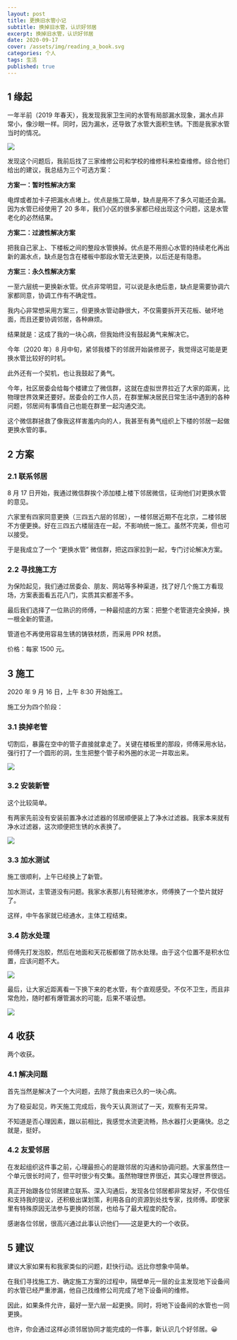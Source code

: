 ```yaml
---
layout: post
title: 更换旧水管小记
subtitle: 换掉旧水管，认识好邻居
excerpt: 换掉旧水管，认识好邻居
date: 2020-09-17
cover: /assets/img/reading_a_book.svg
categories: 个人
tags: 生活
published: true
---
```


## 1 缘起

一年半前（2019 年春天），我发现我家卫生间的水管有局部漏水现象，漏水点非常小，像沙眼一样。同时，因为漏水，还导致了水管大面积生锈。下图是我家水管当时的情况。

![](/assets/post_img/pipe1.jpg)

发现这个问题后，我前后找了三家维修公司和学校的维修科来检查维修。综合他们给出的建议，我总结为三个可选方案：

**方案一：暂时性解决方案**

电焊或者加卡子把漏水点堵上。优点是施工简单，缺点是用不了多久可能还会漏。因为水管已经使用了 20 多年，我们小区的很多家都已经出现这个问题，这是水管老化的必然结果。

**方案二：过渡性解决方案**

把我自己家上、下楼板之间的整段水管换掉。优点是不用担心水管的持续老化再出新的漏水点，缺点是包含在楼板中那段水管无法更换，以后还是有隐患。

**方案三：永久性解决方案**

一至六层统一更换新水管。优点非常明显，可以说是永绝后患，缺点是需要协调六家都同意，协调工作有不确定性。

我内心非常想采用方案三，但更换水管动静很大，不仅需要拆开天花板、破坏地面，而且还要协调邻居，各种麻烦。

结果就是：这成了我的一块心病，但我始终没有鼓起勇气来解决它。

今年（2020 年）8 月中旬，紧邻我楼下的邻居开始装修房子，我觉得这可能是更换水管比较好的时机。

此外还有一个契机，也让我鼓起了勇气。

今年，社区居委会给每个楼建立了微信群，这就在虚拟世界拉近了大家的距离，比物理世界效果还要好。居委会的工作人员，在群里解决居民日常生活中遇到的各种问题，邻居间有事情自己也能在群里一起沟通交流。

这个微信群拯救了像我这样害羞内向的人，我甚至有勇气组织上下楼的邻居一起做更换水管的事。

## 2 方案

### 2.1 联系邻居

8 月 17 日开始，我通过微信群挨个添加楼上楼下邻居微信，征询他们对更换水管的意见。

六家里有四家同意更换（三四五六层的邻居），一楼邻居近期不在北京，二楼邻居不方便更换。好在三四五六楼层连在一起，不影响统一施工。虽然不完美，但也可以接受。

于是我成立了一个 “更换水管” 微信群，把这四家拉到一起，专门讨论解决方案。

### 2.2 寻找施工方

为保险起见，我们通过居委会、朋友、网站等多种渠道，找了好几个施工方看现场，方案表面看五花八门，实质其实都差不多。

最后我们选择了一位熟识的师傅，一种最彻底的方案：把整个老管道完全换掉，换一根全新的管道。

管道也不再使用容易生锈的铸铁材质，而采用 PPR 材质。

价格：每家 1500 元。

## 3 施工

2020 年 9 月 16 日，上午 8:30 开始施工。

施工分为四个阶段：

### 3.1 换掉老管

切割后，暴露在空中的管子直接就拿走了。关键在楼板里的那段，师傅采用水钻，强行打了一个圆形的洞，生生把整个管子和外圈的水泥一并取出来。

![](/assets/post_img/pipe2.jpg)

### 3.2 安装新管

这个比较简单。

有两家先前没有安装前置净水过滤器的邻居顺便装上了净水过滤器。我家本来就有净水过滤器，这次顺便把生锈的水表换了。

![](/assets/post_img/pipe3.jpg)

### 3.3 加水测试

施工很顺利，上午已经换上了新管。

加水测试，主管道没有问题。我家水表那儿有轻微渗水，师傅换了一个垫片就好了。

这样，中午各家就已经通水，主体工程结束。

### 3.4 防水处理

师傅先打发泡胶，然后在地面和天花板都做了防水处理。由于这个位置不是积水位置，应该问题不大。

![](/assets/post_img/pipe4.jpg)

最后，让大家近距离看一下换下来的老水管，有个直观感受。不仅不卫生，而且非常危险，随时都有爆管漏水的可能，后果不堪设想。

![](/assets/post_img/pipe5.jpg)

## 4 收获

两个收获。

### 4.1 解决问题

首先当然是解决了一个大问题，去除了我由来已久的一块心病。

为了稳妥起见，昨天施工完成后，我今天认真测试了一天，观察有无异常。

不知道是否心理因素，跟以前相比，我感觉水流更流畅，热水器打火更痛快。总之就是，挺好。

### 4.2 友爱邻居

在发起组织这件事之前，心理最担心的是跟邻居的沟通和协调问题。大家虽然住一个单元很长时间了，但平时很少有交集。虽然物理世界很近，其实心理世界很远。

真正开始跟各位邻居建立联系、深入沟通后，发现各位邻居都非常友好，不仅信任和支持我的提议，还积极出谋划策，利用各自的资源到处找专家，找师傅。即使家里有特殊原因无法参与更换的邻居，也给与了最大程度的配合。

感谢各位邻居，很高兴通过此事认识他们——这是更大的一个收获。

## 5 建议

建议大家如果有和我家类似的问题，赶快行动。远比你想象中简单。

在我们寻找施工方、确定施工方案的过程中，隔壁单元一层的业主发现地下设备间的水管已经严重渗漏，他自己找维修公司完成了地下设备间的维修。

因此，如果条件允许，最好一至六层一起更换。同时，将地下设备间的水管也一同更换。

也许，你会通过这样必须邻居协同才能完成的一件事，新认识几个好邻居。😀
